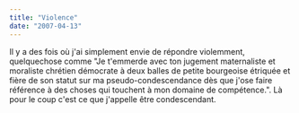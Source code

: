 ```yaml
---
title: "Violence"
date: "2007-04-13"
---
```


Il y a des fois où j'ai simplement envie de répondre violemment, quelquechose comme "Je t'emmerde avec ton jugement maternaliste et moraliste chrétien démocrate à deux balles de petite bourgeoise étriquée et fière de son statut sur ma pseudo-condescendance dès que j'ose faire référence à des choses qui touchent à mon domaine de compétence.". Là pour le coup c'est ce que j'appelle être condescendant.

